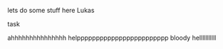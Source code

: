 lets do some stuff here Lukas


task


ahhhhhhhhhhhhhhh helpppppppppppppppppppppppp
bloody helllllllllll